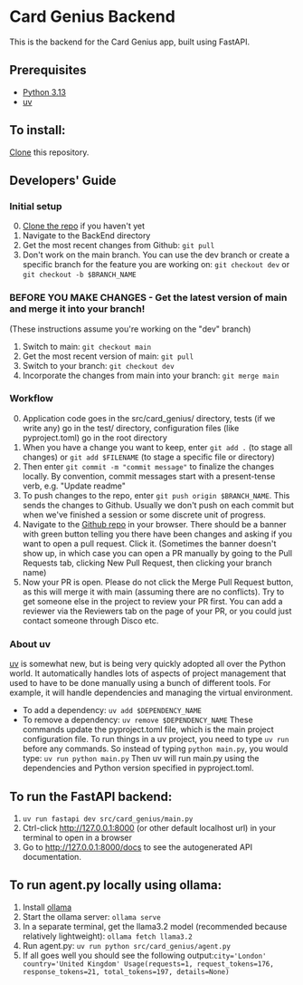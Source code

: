 # Card Genius Backend
This is the backend for the Card Genius app, built using FastAPI.

## Prerequisites
- [Python 3.13](https://www.python.org/downloads/)
- [uv](https://docs.astral.sh/uv/getting-started/installation/)

## To install:
[Clone](https://docs.github.com/en/repositories/creating-and-managing-repositories/cloning-a-repository) this repository.

## Developers' Guide
### Initial setup
0. [Clone the repo](https://docs.github.com/en/repositories/creating-and-managing-repositories/cloning-a-repository) if you haven't yet
1. Navigate to the BackEnd directory
2. Get the most recent changes from Github: `git pull`
3. Don't work on the main branch. You can use the dev branch or create a specific branch for the feature you are working on: `git checkout dev` or `git checkout -b $BRANCH_NAME`

### BEFORE YOU MAKE CHANGES - Get the latest version of main and merge it into your branch!
(These instructions assume you're working on the "dev" branch)
1. Switch to main: `git checkout main`
2. Get the most recent version of main: `git pull`
3. Switch to your branch: `git checkout dev`
4. Incorporate the changes from main into your branch: `git merge main` 

### Workflow
0. Application code goes in the src/card_genius/ directory, tests (if we write any) go in the test/ directory, configuration files (like pyproject.toml) go in the root directory
1. When you have a change you want to keep, enter `git add .` (to stage all changes) or `git add $FILENAME` (to stage a specific file or directory)
2. Then enter `git commit -m "commit message"` to finalize the changes locally. By convention, commit messages start with a present-tense verb, e.g. "Update readme"
3. To push changes to the repo, enter `git push origin $BRANCH_NAME`. This sends the changes to Github. Usually we don't push on each commit but when we've finished a session or some discrete unit of progress.
4. Navigate to the [Github repo](https://github.com/cardgenius25/BackEnd) in your browser. There should be a banner with green button telling you there have been changes and asking if you want to open a pull request. Click it. (Sometimes the banner doesn't show up, in which case you can open a PR manually by going to the Pull Requests tab, clicking New Pull Request, then clicking your branch name)
5. Now your PR is open. Please do not click the Merge Pull Request button, as this will merge it with main (assuming there are no conflicts). Try to get someone else in the project to review your PR first. You can add a reviewer via the Reviewers tab on the page of your PR, or you could just contact someone through Disco etc.

### About uv
[uv](https://docs.astral.sh/uv/) is somewhat new, but is being very quickly adopted all over the Python world. It automatically handles lots of aspects of project management that used to have to be done manually using a bunch of different tools. For example, it will handle dependencies and managing the virtual environment.
- To add a dependency: `uv add $DEPENDENCY_NAME`
- To remove a dependency: `uv remove $DEPENDENCY_NAME`
These commands update the pyproject.toml file, which is the main project configuration file.
To run things in a uv project, you need to type `uv run` before any commands. So instead of typing `python main.py`, you would type:
```uv run python main.py```
Then uv will run main.py using the dependencies and Python version specified in pyproject.toml.

## To run the FastAPI backend:
1. ```uv run fastapi dev src/card_genius/main.py```
2. Ctrl-click http://127.0.0.1:8000 (or other default localhost url) in your terminal to open in a browser
3. Go to http://127.0.0.1:8000/docs to see the autogenerated API documentation.


## To run agent.py locally using ollama:
1. Install [ollama](https://ollama.com/)
2. Start the ollama server: `ollama serve`
3. In a separate terminal, get the llama3.2 model (recommended because relatively lightweight): `ollama fetch llama3.2`
4. Run agent.py: `uv run python src/card_genius/agent.py`
5. If all goes well you should see the following output:```city='London' country='United Kingdom'
Usage(requests=1, request_tokens=176, response_tokens=21, total_tokens=197, details=None)```